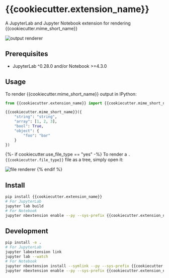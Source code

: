 # {{cookiecutter.extension_name}}

A JupyterLab and Jupyter Notebook extension for rendering {{cookiecutter.mime_short_name}}

![output renderer](http://g.recordit.co/QAsC7YULcY.gif)

## Prerequisites

* JupyterLab ^0.28.0 and/or Notebook >=4.3.0

## Usage

To render {{cookiecutter.mime_short_name}} output in IPython:

```python
from {{cookiecutter.extension_name}} import {{cookiecutter.mime_short_name}}

{{cookiecutter.mime_short_name}}({
    "string": "string",
    "array": [1, 2, 3],
    "bool": True,
    "object": {
        "foo": "bar"
    }
})
```

{%- if cookiecutter.use_file_type == "yes" -%}
To render a `.{{cookiecutter.file_type}}` file as a tree, simply open it:

![file renderer](http://g.recordit.co/cbf0xnQHKn.gif)
{% endif %}

## Install

```bash
pip install {{cookiecutter.extension_name}}
# For JupyterLab
jupyter lab build
# For Notebook
jupyter nbextension enable --py --sys-prefix {{cookiecutter.extension_name}}
```

## Development

```bash
pip install -e .
# For JupyterLab
jupyter labextension link
jupyter lab --watch
# For Notebook
jupyter nbextension install --symlink --py --sys-prefix {{cookiecutter.extension_name}}
jupyter nbextension enable --py --sys-prefix {{cookiecutter.extension_name}}
```
